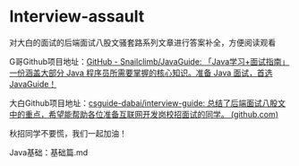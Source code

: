 # Interview-assault
对大白的面试的后端面试八股文骚套路系列文章进行答案补全，方便阅读观看

G哥Github项目地址：[GitHub - Snailclimb/JavaGuide: 「Java学习+面试指南」一份涵盖大部分 Java 程序员所需要掌握的核心知识。准备 Java 面试，首选 JavaGuide！](https://github.com/Snailclimb/JavaGuide)

大白Github项目地址：[csguide-dabai/interview-guide: 总结了后端面试八股文中的重点，希望能帮助各位准备互联网开发岗校招面试的同学。 (github.com)](https://github.com/csguide-dabai/interview-guide)

秋招同学不要慌，我们一起加油！

Java基础：基础篇.md
